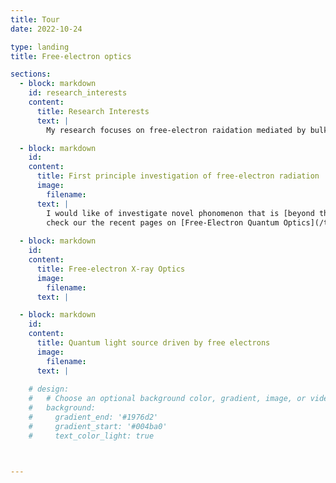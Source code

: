 ```yaml
---
title: Tour
date: 2022-10-24

type: landing
title: Free-electron optics

sections:
  - block: markdown
    id: research_interests
    content:
      title: Research Interests
      text: |
        My research focuses on free-electron raidation mediated by bulk and nanophotonic materials. In particular, we strive to deepen our unerstanding of quantum science in the field, and propose new applications based on the quantum materials and quantum technologies. ![roadmap](Research_dir.jpg) 

  - block: markdown
    id: 
    content:
      title: First principle investigation of free-electron radiation
      image:        
        filename: 
      text: |
        I would like of investigate novel phonomenon that is [beyond the current understanding](/tag/fundamental-breakthrough/) in the field of free-electron radiation. In particular, I am interested in investigating the radiation generated by quantum electrons. The quantum properties of electrons have been investigated mostly in the field of electron microscopy following Nobel Laureate [Ahmed Zewail's](https://en.wikipedia.org/wiki/Ahmed_Zewail) research on free electrons interacting with the near-field of light. 
        check our the recent pages on [Free-Electron Quantum Optics](/tag/free-electron-quantum-optics/)
             
  - block: markdown
    id: 
    content:
      title: Free-electron X-ray Optics
      image:        
        filename: 
      text: |

  - block: markdown
    id: 
    content:
      title: Quantum light source driven by free electrons
      image:        
        filename: 
      text: | 
      
    # design:
    #   # Choose an optional background color, gradient, image, or video
    #   background:
    #     gradient_end: '#1976d2'
    #     gradient_start: '#004ba0'
    #     text_color_light: true



---
```


